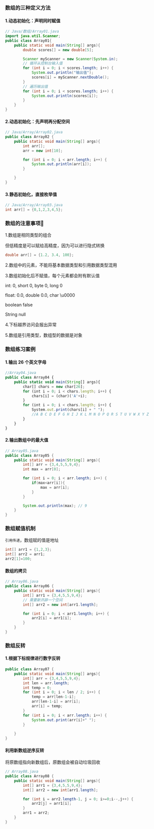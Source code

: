 
### 数组的三种定义方法

#### 1.动态初始化：声明同时赋值

```java
// Java/数组/Array01.java
import java.util.Scanner;
public class Array01{
    public static void main(String[] args){
        double scores[] = new double[5];

        Scanner myScanner = new Scanner(System.in);
        // 循环从控制台输入值
        for (int i = 0; i < scores.length; i++) {
            System.out.println("输出值");
            scores[i] = myScanner.nextDouble();
        }
        // 遍历输出值
        for (int i = 0; i < scores.length; i++) {
            System.out.println(scores[i]);
        }
    }
}
```

#### 2.动态初始化：先声明再分配空间
```java
// Java/Array/Array02.java
public class Array02 {
    public static void main(String[] args){
        int arr[];
        arr = new int[10];

        for (int i = 0; i < arr.length; i++) {
            System.out.println(arr[i]);
        }

    }
}
```

#### 3.静态初始化，直接枚举值

```java
// Java/Array/Array03.java
int arr[] = {0,1,2,3,4,5};
```

### 数组的注意事项📢

1.数组是相同类型的组合

但低精度是可以赋给高精度，因为可以进行隐式转换

```java
double arr[] = {1.2, 3.4, 100};
```

2.数组中的元素，不能将基本数据类型和引用数据类型混用

3.数组初始化后不赋值，每个元素都会附有默认值

int: 0,  short 0, byte 0, long 0

float: 0.0, double 0.0, char \u0000

boolean false

String null

4.下标越界访问会报出异常

5.数组是引用类型，数组型的数据是对象

### 数组练习案例

#### 1.输出 26 个英文字母

```javascript
//Array04.java
public class Array04 {
    public static void main(String[] args){
        char[] chars = new char[26];
        for (int i = 0; i < chars.length; i++) {
            chars[i] = (char)('A'+i);
        }
        for (int i = 0; i < chars.length; i++) {
            System.out.print(chars[i] + " ");
            //A B C D E F G H I J K L M N O P Q R S T U V W X Y Z 
        }
    }
}

```

#### 2.输出数组中的最大值

```java
// Array05.java
public class Array05 {
    public static void main(String[] args){
        int[] arr = {3,4,5,5,9,4};
        int max = arr[0];

        for (int i = 0; i < arr.length; i++) {
            if(max<arr[i]){
                max = arr[i];
            }
        }

        System.out.println(max); // 9
    }
}
```

### 数组赋值机制

`引用传递`，数组赋的值是地址

```java
int[] arr1 = {1,2,3};
int[] arr2 = arr1;
arr2[1]=100;
```

#### 数组的拷贝

```java
// Array06.java
public class Array06 {
    public static void main(String[] args){
        int[] arr1 = {3,4,5,5,9,4};
        // 需要新开辟一个空间
        int[] arr2 = new int[arr1.length];

        for (int i = 0; i < arr1.length; i++) {
            arr2[i] = arr1[i];
        }
    }
}

```

### 数组反转

#### 1.根据下标规律进行数字反转

```java
public class Array07 {
    public static void main(String[] args){
        int[] arr = {3,4,5,5,9,4};
        int len = arr.length;
        int temp = 0;
        for (int i = 0; i < len / 2; i++) {
            temp = arr[len-1-i];
            arr[len-1-i] = arr[i];
            arr[i] = temp;
        }
        for (int i = 0; i < arr.length; i++) {
            System.out.print(arr[i]+" ");
        }
        
    }
}
```

#### 利用新数组逆序反转

将原数组指向新数组后，原数组会被自动垃圾回收

```java
// Array08.java
public class Array08 {
    public static void main(String[] args){
        int[] arr1 = {3,4,5,5,9,4};
        int[] arr2 = new int[arr1.length];

        for (int i = arr2.length-1, j = 0; i>=0;i--,j++) {
            arr2[j] = arr1[i];
        }
        arr1 = arr2;
    }
}
```


